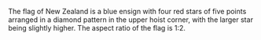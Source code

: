 The flag of New Zealand is a blue ensign with four red stars of five points arranged in a diamond pattern in the upper hoist corner, with the larger star being slightly higher. The aspect ratio of the flag is 1:2.